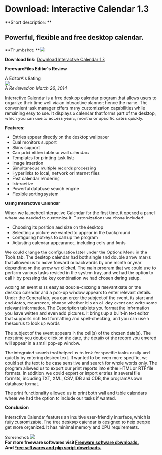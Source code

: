 # Download: Interactive Calendar 1.3

**Short description: **

## Powerful, flexible and free desktop calendar.

  
**Thumbshot: **![](http://www.freewarefiles.com/screenshot/intractvcal_md.jpg)   
  
**Download link:** [Download Interactive Calendar 1.3](http://freesoftwares.boysofts.com/Interactive-Calendar_program_74981.html)  
  

**FreewareFiles Editor's Review**  
  

A EditorA's Rating  
![](http://www.freewarefiles.com/images/rating/4.5.gif)  
A _Reviewed on March 26, 2014_  
  
Interactive Calendar is a free desktop calendar program that allows users to
organize their time well via an interactive planner; hence the name. The
convenient task manager offers many customization capabilities while remaining
easy to use. It displays a calendar that forms part of the desktop, which you
can use to access years, months or specific dates quickly.

**Features:**

  * Entries appear directly on the desktop wallpaper 
  * Dual monitors support 
  * Skins support 
  * Can print either table or wall calendars 
  * Templates for printing task lists 
  * Image insertion 
  * Simultaneous multiple records processing 
  * Hyperlinks to local, network or Internet files 
  * Fast calendar rendering 
  * Interactive 
  * Powerful database search engine 
  * Flexible sorting system 

**Using Interactive Calendar**

When we launched Interactive Calendar for the first time, it opened a panel
where we needed to customize it. Customizations we chose included:

  * Choosing its position and size on the desktop 
  * Selecting a picture we wanted to appear in the background 
  * Configuring hotkeys to call up the program 
  * Adjusting calendar appearance, including cells and fonts 

We could change the configuration later under the Options Menu in the Tools
tab. The desktop calendar had both single and double arrow marks that allowed
us to move forward or backwards by one month or year depending on the arrow we
clicked. The main program that we could use to perform various tasks resided
in the system tray, and we had the option to call it by pressing the key
combination we had chosen during setup.

Adding an event is as easy as double-clicking a relevant date on the desktop
calendar and a pop-up window appears to enter relevant details. Under the
General tab, you can enter the subject of the event, its start and end dates,
recurrence, choose whether it is an all-day event and write some relevant
information. The Description tab lets you format the information you have
written and even add pictures. It brings up a built-in text editor that
supports rich text formatting and spell-checking, and you can use a thesaurus
to look up words.

The subject of the event appears in the cell(s) of the chosen date(s). The
next time you double click on the date, the details of the record you entered
will appear in a small pop-up window.

The integrated search tool helped us to look for specific tasks easily and
quickly by entering desired text. If wanted to be even more specific, we could
set the text to be case sensitive and search for whole words only. The program
allowed us to export our print reports into either HTML or RTF file formats.
In addition, we could export or import entries in several file formats,
including TXT, XML, CSV, IDB and CDB, the programAs own database format.

The print functionality allowed us to print both wall and table calendars,
where we had the option to include our tasks if wanted.

**Conclusion**

Interactive Calendar features an intuitive user-friendly interface, which is
fully customizable. The free desktop calendar is designed to help people get
more organized. It has minimal memory and CPU requirements.

  
  
Screenshot: ![](http://www.freewarefiles.com/screenshot/intractvcal.jpg)  
**For more freeware softwares visit [Freeware software downloads.](http://freesoftwares.boysofts.com/)**   
**And [Free softwares and php script downloads.](http://www.boysofts.com/)**

